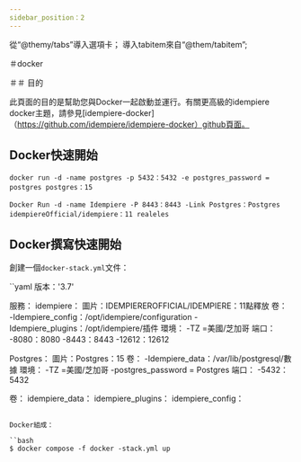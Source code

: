 ```yaml
---
sidebar_position：2
---
```


從“@themy/tabs”導入選項卡；
導入tabitem來自“@them/tabitem”;

＃docker

＃＃ 目的

此頁面的目的是幫助您與Docker一起啟動並運行。有關更高級的idempiere docker主題，請參見[idempiere-docker]（https://github.com/idempiere/idempiere-docker）github頁面。

## Docker快速開始

````殼
docker run -d -name postgres -p 5432：5432 -e postgres_password = postgres postgres：15
````````

````殼
Docker Run -d -name Idempiere -P 8443：8443 -Link Postgres：Postgres idempiereOfficial/idempiere：11 realeles
````````

## Docker撰寫快速開始

創建一個`docker-stack.yml`文件：

``yaml
版本：'3.7'

服務：
idempiere：
圖片：IDEMPIEREROFFICIAL/IDEMPIERE：11點釋放
卷：
-Idempiere_config：/opt/idempiere/configuration
-Idempiere_plugins：/opt/idempiere/插件
環境：
-TZ =美國/芝加哥
端口：
-8080：8080
-8443：8443
-12612：12612

Postgres：
圖片：Postgres：15
卷：
-Idempiere_data：/var/lib/postgresql/數據
環境：
-TZ =美國/芝加哥
-postgres_password = Postgres
端口：
-5432：5432

卷：
idempiere_data：
idempiere_plugins：
idempiere_config：

````````

Docker組成：

``bash
$ docker compose -f docker -stack.yml up
````````
